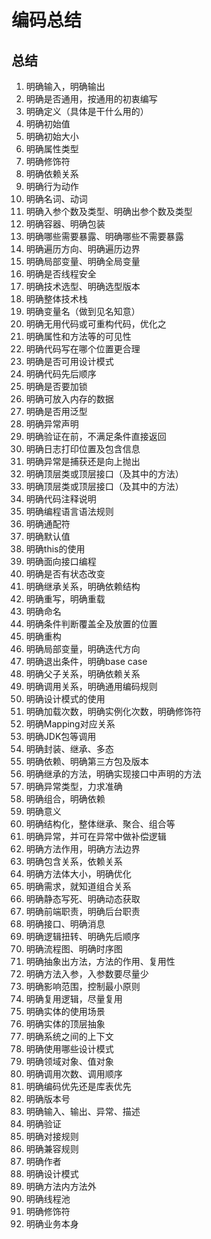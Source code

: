 # 编码总结

## 总结
1. 明确输入，明确输出
2. 明确是否通用，按通用的初衷编写
3. 明确定义（具体是干什么用的）
4. 明确初始值
5. 明确初始大小
6. 明确属性类型
7. 明确修饰符
8. 明确依赖关系
9. 明确行为动作
10. 明确名词、动词
11. 明确入参个数及类型、明确出参个数及类型
12. 明确容器、明确包装
13. 明确哪些需要暴露、明确哪些不需要暴露
14. 明确遍历方向、明确遍历边界
15. 明确局部变量、明确全局变量
16. 明确是否线程安全
17. 明确技术选型、明确选型版本
18. 明确整体技术栈
19. 明确变量名（做到见名知意）
20. 明确无用代码或可重构代码，优化之
21. 明确属性和方法等的可见性
22. 明确代码写在哪个位置更合理
23. 明确是否可用设计模式
24. 明确代码先后顺序
25. 明确是否要加锁
26. 明确可放入内存的数据
27. 明确是否用泛型
28. 明确异常声明
29. 明确验证在前，不满足条件直接返回
30. 明确日志打印位置及包含信息
31. 明确异常是捕获还是向上抛出
32. 明确顶层类或顶层接口（及其中的方法）
33. 明确顶层类或顶层接口（及其中的方法）
34. 明确代码注释说明
35. 明确编程语言语法规则
36. 明确通配符
37. 明确默认值
38. 明确this的使用
39. 明确面向接口编程
40. 明确是否有状态改变
41. 明确继承关系，明确依赖结构
42. 明确重写，明确重载
43. 明确命名
44. 明确条件判断覆盖全及放置的位置
45. 明确重构
46. 明确局部变量，明确迭代方向
47. 明确退出条件，明确base case
48. 明确父子关系，明确依赖关系
49. 明确调用关系，明确通用编码规则
50. 明确设计模式的使用
51. 明确加载次数，明确实例化次数，明确修饰符
52. 明确Mapping对应关系
53. 明确JDK包等调用
54. 明确封装、继承、多态
55. 明确依赖、明确第三方包及版本
56. 明确继承的方法，明确实现接口中声明的方法
57. 明确异常类型，力求准确
58. 明确组合，明确依赖
59. 明确意义
60. 明确结构化，整体继承、聚合、组合等
61. 明确异常，并可在异常中做补偿逻辑
62. 明确方法作用，明确方法边界
63. 明确包含关系，依赖关系
64. 明确方法体大小，明确优化
65. 明确需求，就知道组合关系
66. 明确静态写死、明确动态获取
67. 明确前端职责，明确后台职责
68. 明确接口、明确消息
69. 明确逻辑扭转、明确先后顺序
70. 明确流程图、明确时序图
71. 明确抽象出方法，方法的作用、复用性
72. 明确方法入参，入参数要尽量少
73. 明确影响范围，控制最小原则
74. 明确复用逻辑，尽量复用 
75. 明确实体的使用场景 
76. 明确实体的顶层抽象
77. 明确系统之间的上下文
78. 明确使用哪些设计模式
79. 明确领域对象、值对象
80. 明确调用次数、调用顺序
81. 明确编码优先还是库表优先
82. 明确版本号
83. 明确输入、输出、异常、描述
84. 明确验证
85. 明确对接规则
86. 明确兼容规则
87. 明确作者
88. 明确设计模式
89. 明确方法内方法外
90. 明确线程池
91. 明确修饰符
92. 明确业务本身











